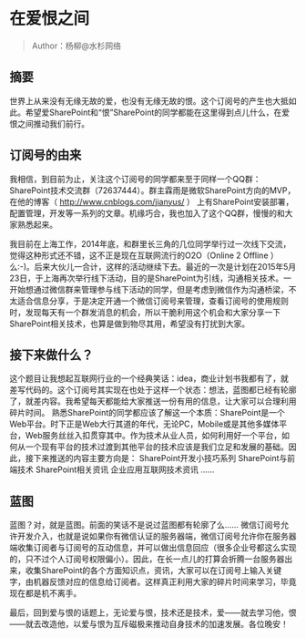 # 在爱恨之间
> Author：杨柳@水杉网络


## 摘要
世界上从来没有无缘无故的爱，也没有无缘无故的恨。这个订阅号的产生也大抵如此。希望爱SharePoint和“恨”SharePoint的同学都能在这里得到点儿什么，在爱恨之间推动我们前行。

## 订阅号的由来
我相信，到目前为止，关注这个订阅号的同学都来至于同样一个QQ群：SharePoint技术交流群（72637444）。群主霖雨是微软SharePoint方向的MVP，在他的博客（ http://www.cnblogs.com/jianyus/ ） 上有SharePoint安装部署，配置管理，开发等一系列的文章。机缘巧合，我也加入了这个QQ群，慢慢的和大家熟悉起来。

我目前在上海工作，2014年底，和群里长三角的几位同学举行过一次线下交流，觉得这种形式还不错，这不正是现在互联网流行的O2O（Online 2 Offline ）么:-)。后来大伙儿一合计，这样的活动继续下去。最近的一次是计划在2015年5月23日，于上海再次举行线下活动，目的是SharePoint为引线，沟通相关技术。一开始想通过微信群来管理参与线下活动的同学，但是考虑到微信作为沟通桥梁，不太适合信息分享，于是决定开通一个微信订阅号来管理，查看订阅号的使用规则时，发现每天有一个群发消息的机会，所以干脆利用这个机会和大家分享一下SharePoint相关技术，也算是做到物尽其用，希望没有打扰到大家。
## 接下来做什么？
这个题目让我想起互联网行业的一个经典笑话：idea，商业计划书我都有了，就差写代码的。这个订阅号其实现在也处于这样一个状态：想法，蓝图都已经有轮廓了，就差内容。我希望每天都能给大家推送一份有用的信息，让大家可以合理利用碎片时间。
       熟悉SharePoint的同学都应该了解这一个本质：SharePoint是一个Web平台。时下正是Web大行其道的年代，无论PC，Mobile或是其他多媒体平台，Web服务丝丝入扣贯穿其中。作为技术从业人员，如何利用好一个平台，如何从一个现有平台的技术过渡到其他平台的技术应该是我们立足和发展的基础。因此，接下来推送的内容主要方向是：
SharePoint开发小技巧系列
SharePoint与前端技术
SharePoint相关资讯
企业应用互联网技术资讯
……
## 蓝图
   蓝图？对，就是蓝图。前面的笑话不是说过蓝图都有轮廓了么……
   微信订阅号允许开发介入，也就是说如果你有微信认证的服务器端，微信订阅号允许你在服务器端收集订阅者与订阅号的互动信息，并可以做出信息回应（很多企业号都这么实现的，只不过个人订阅号权限偏小）。因此，在长一点儿的打算会折腾一台服务器出来，收集SharePoint的各个方面知识点，资讯，大家可以在订阅号上输入关键字，由机器反馈对应的信息给订阅者。这样真正利用大家的碎片时间来学习，毕竟现在都是机不离手。

最后，回到爱与恨的话题上，无论爱与恨，技术还是技术，爱——就去学习他，恨——就去改造他，以爱与恨为互斥磁极来推动自身技术的加速发展。各位晚安！




